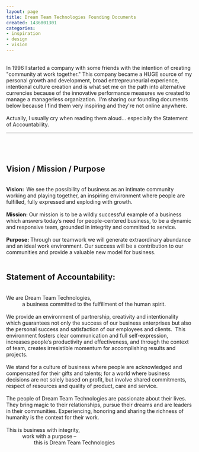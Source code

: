 ```yaml
---
layout: page
title: Dream Team Technologies Founding Documents
created: 1436801301
categories:
- inspiration
- design
- vision
---
```

<div>&nbsp;</div><div>In 1996 I started a company with some friends with the intention of creating "community at work together." This company became a HUGE source of my personal growth and development, broad entrepreuneurial experience, intentional culture creation and is what set me on the path into alternative currencies because of the innovative performance measures we created to manage a managerless organization. &nbsp;I'm sharing our founding documents below because I find them very inspiring and they're not online anywhere. &nbsp;</div><div>&nbsp;</div><div>Actually, I usually cry when reading them aloud... especially the Statement of Accountability.</div><div><!--break--></div><div><hr><h2>&nbsp;</h2><h2>Vision / Mission / Purpose</h2></div><div>&nbsp;</div><div><strong>Vision: &nbsp;</strong>We see the possibility of business as an intimate community working and playing together, an inspiring environment where people are fulfilled, fully expressed and exploding with growth.</div><div>&nbsp;</div><div><strong>Mission: </strong>Our mission is to be a wildly successful example of a business which answers today’s need for people-centered business, to be a dynamic and responsive team, grounded in integrity and committed to service.</div><div>&nbsp;</div><div><strong>Purpose: </strong>Through our teamwork we will generate extraordinary abundance and an ideal work environment. Our success will be a contribution to our communities and provide a valuable new model for business.</div><div>&nbsp;</div><h2>Statement of Accountability:</h2><div>&nbsp;</div><div>We are Dream Team Technologies,</div><div>&nbsp; &nbsp; &nbsp; &nbsp; &nbsp; <span class="Apple-tab-span" style="white-space:pre"> </span>a business committed to the fulfillment of the human spirit.</div><div>&nbsp;</div><div>We provide an environment of partnership, creativity and intentionality which guarantees not only the success of our business enterprises but also the personal success and satisfaction of our employees and clients. &nbsp;This environment fosters clear communication and full self-expression, increases people’s productivity and effectiveness, and through the context of team, creates irresistible momentum for accomplishing results and projects.</div><div>&nbsp;</div><div>We stand for a culture of business where people are acknowledged and compensated for their gifts and talents; for a world where business decisions are not solely based on profit, but involve shared commitments, respect of resources and quality of product, care and service.</div><div>&nbsp;</div><div>The people of Dream Team Technologies are passionate about their lives. They bring magic to their relationships, pursue their dreams and are leaders in their communities. Experiencing, honoring and sharing the richness of humanity is the context for their work.</div><div>&nbsp;</div><div>This is business with integrity,</div><div>&nbsp; &nbsp; &nbsp; &nbsp; &nbsp; &nbsp;work with a purpose –</div><div>&nbsp; &nbsp; &nbsp; &nbsp; &nbsp; &nbsp; &nbsp; &nbsp; &nbsp;&nbsp;<span class="Apple-tab-span" style="white-space:pre"> </span>this is Dream Team Technologies</div>
